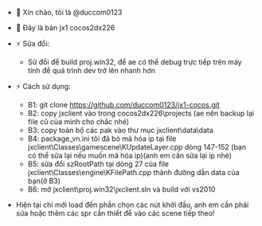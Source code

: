 ﻿- 👋 Xin chào, tôi là @duccom0123
- 👀 Đây là bản jx1 cocos2dx226
- ⚡ Sửa đổi:
    * Sử đổi để build proj.win32, để ae có thể debug trực tiếp trên máy tính để quá trình dev trở lên nhanh hơn
- ⚡ Cách sử dụng:
    * B1: git clone https://github.com/duccom0123/jx1-cocos.git
    * B2: copy jxclient vào trong cocos2dx226\projects (ae nên backup lại file cũ của mình cho chắc nhé)
    * B3: copy toàn bộ các pak vào thư mục jxclient\data\data
    * B4: package_vn.ini tôi đã bỏ mã hóa ip tại file jxclient\Classes\gamescene\KUpdateLayer.cpp dòng 147-152 (bạn có thể sửa lại nếu muốn mã hóa ip)(anh em cần sửa lại ip nhé)
    * B5: sửa đổi szRootPath tại dòng 27 của file jxclient\Classes\engine\KFilePath.cpp thành đường dẫn data của bạn(ở B3)
    * B6: mở jxclient\proj.win32\jxclient.sln và build với vs2010

- Hiện tại chỉ mới load đến phần chọn các nút khởi đầu, anh em cần phải sửa hoặc thêm các spr cần thiết để vào các scene tiếp theo!
